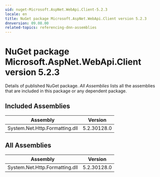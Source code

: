 ```yaml
---
uid: nuget-Microsoft.AspNet.WebApi.Client-5.2.3
locale: en
title: NuGet package Microsoft.AspNet.WebApi.Client version 5.2.3
dnnversion: 09.08.00
related-topics: referencing-dnn-assemblies
---
```


# NuGet package Microsoft.AspNet.WebApi.Client version 5.2.3
Details of published NuGet package.
*All Assemblies* lists all the assemblies that are included in this package or any dependent package.

## Included Assemblies

|Assembly|Version|
|---|---|
|System.Net.Http.Formatting.dll|5.2.30128.0|

## All Assemblies

|Assembly|Version|
|---|---|
|System.Net.Http.Formatting.dll|5.2.30128.0|


